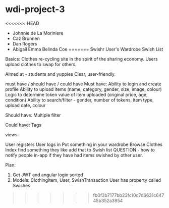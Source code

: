 # wdi-project-3

<<<<<<< HEAD

* Johnnie de La Moriniere
* Caz Brunnen
* Dan Rogers
* Abigail Emma Belinda Coe
=======
Swishr
  User's Wardrobe
  Swish List


Basics:
Clothes re-cycling site in the spirit of the sharing economy.
Users upload clothes to swap for others.

Aimed at - students and yuppies
Clear, user-friendly.

must have / should have / could have
 Must have:
Ability to login and create profile
Ability to upload items (name, category, gender, size, image, colour)
Logic to determine token value of item uploaded (original price, age, condition)
Ability to search/filter - gender, number of tokens, item type, upload date, colour



 Should have:
Multiple filter  


 Could have:
Tags

views

User registers
User logs in
Put something in your wardrobe
Browse Clothes Index
find something they like
add that to Swish list
QUESTION - how to notify people in-app if they have had items swished by other user.



Plan:
1. Get JWT and angular login sorted
2. Models: ClothingItem, User, SwishTransaction
User has property called Swishes
>>>>>>> fb0f3b7177bb23fc10c7d6631c64745b352a3954
